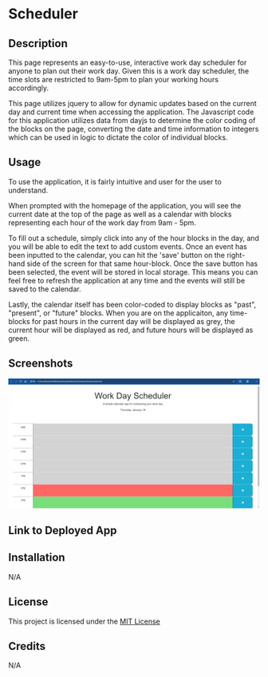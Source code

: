 # Scheduler

## Description
This page represents an easy-to-use, interactive work day scheduler for anyone to plan out their work day. Given this is a work day scheduler, the time slots are restricted to 9am-5pm to plan your working hours accordingly.

This page utilizes jquery to allow for dynamic updates based on the current day and current time when accessing the application. The Javascript code for this application utilizes data from dayjs to determine the color coding of the blocks on the page, converting the date and time information to integers which can be used in logic to dictate the color of individual blocks. 

## Usage
To use the application, it is fairly intuitive and user for the user to understand.

When prompted with the homepage of the application, you will see the current date at the top of the page as well as a calendar with blocks representing each hour of the work day from 9am - 5pm.

To fill out a schedule, simply click into any of the hour blocks in the day, and you will be able to edit the text to add custom events. Once an event has been inputted to the calendar, you can hit the 'save' button on the right-hand side of the screen for that same hour-block. Once the save button has been selected, the event will be stored in local storage. This means you can feel free to refresh the application at any time and the events will still be saved to the calendar.

Lastly, the calendar itself has been color-coded to display blocks as "past", "present", or "future" blocks. When you are on the applicaiton, any time-blocks for past hours in the current day will be displayed as grey, the current hour will be displayed as red, and future hours will be displayed as green.   

## Screenshots
![Homepage](./Assets/Images/Deployed_App.png)

## Link to Deployed App


## Installation
N/A

## License
This project is licensed under the [MIT License](./LICENSE)

## Credits
N/A